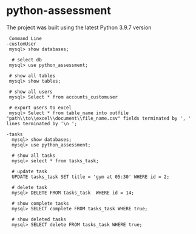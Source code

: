 # python-assessment
  The project was built using the latest Python 3.9.7 version

     Command Line 
    -customUser
     mysql> show databases;
     
      # select db
     mysql> use python_assessment;
     
     # show all tables
     mysql> show tables;
     
     # show all users
     mysql> Select * from accounts_customuser
     
     # export users to excel
     mysql> Select * from table_name into outfile  "path\\to\\excel\\document\\file_name.csv" fields terminated by ', '  lines terminated by '\n '; 

    -tasks
      mysql> show databases;
      mysql> use python_assessment;
      
      # show all tasks
      mysql> select * from tasks_task;
      
      # update task
      UPDATE tasks_task SET title = 'gym at 05:30' WHERE id = 2;
      
      # delete task
      mysql> DELETE FROM tasks_task  WHERE id = 14;
      
      # show complete tasks
      mysql> SELECT complete FROM tasks_task WHERE true;
      
      # show deleted tasks
      mysql> SELECT delete FROM tasks_task WHERE true;
      
      
    

